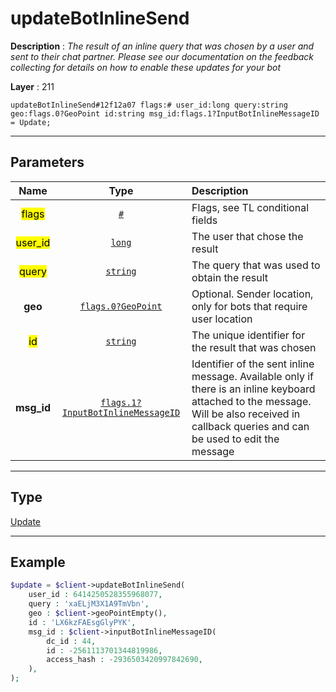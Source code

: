 # updateBotInlineSend

**Description** : *The result of an inline query that was chosen by a user and sent to their chat partner. Please see our documentation on the feedback collecting for details on how to enable these updates for your bot*

**Layer** : 211

```tl
updateBotInlineSend#12f12a07 flags:# user_id:long query:string geo:flags.0?GeoPoint id:string msg_id:flags.1?InputBotInlineMessageID = Update;
```

---

## Parameters

| Name | Type | Description |
| :---: | :---: | :--- |
| <mark>flags</mark> | [`#`](type/#) | Flags, see TL conditional fields |
| <mark>user_id</mark> | [`long`](type/long) | The user that chose the result |
| <mark>query</mark> | [`string`](type/string) | The query that was used to obtain the result |
| **geo** | [`flags.0?GeoPoint`](type/GeoPoint) | Optional. Sender location, only for bots that require user location |
| <mark>id</mark> | [`string`](type/string) | The unique identifier for the result that was chosen |
| **msg_id** | [`flags.1?InputBotInlineMessageID`](type/InputBotInlineMessageID) | Identifier of the sent inline message. Available only if there is an inline keyboard attached to the message. Will be also received in callback queries and can be used to edit the message |

---

## Type

[Update](type/Update)

---

## Example

```php
$update = $client->updateBotInlineSend(
	user_id : 6414250528355968077,
	query : 'xaELjM3X1A9TmVbn',
	geo : $client->geoPointEmpty(),
	id : 'LX6kzFAEsgGlyPYK',
	msg_id : $client->inputBotInlineMessageID(
		dc_id : 44,
		id : -2561113701344819986,
		access_hash : -2936503420997842690,
	),
);
```